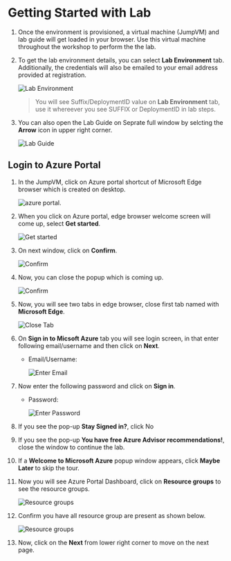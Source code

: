 
# Getting Started with Lab

1. Once the environment is provisioned, a virtual machine (JumpVM) and lab guide will get loaded in your browser. Use this virtual machine throughout the workshop to perform the the lab.
1. To get the lab environment details, you can select **Lab Environment** tab. Additionally, the credentials will also be emailed to your email address provided at registration.

   ![](media/gs01.png "Lab Environment")
 
    > You will see Suffix/DeploymentID value on **Lab Environment** tab, use it whereever you see SUFFIX or DeploymentID in lab steps.
 
1. You can also open the Lab Guide on Seprate full window by selcting the **Arrow** icon in upper right corner.

   ![](media/gs02.png "Lab Guide")
 
## Login to Azure Portal
1. In the JumpVM, click on Azure portal shortcut of Microsoft Edge browser which is created on desktop.

   ![azure portal.](media/gs03.png)
   
1. When you click on Azure portal, edge browser welcome screen will come up, select **Get started**.

   ![](media/gs04.png "Get started")
   
1. On next window, click on **Confirm**.

   ![](media/gs05.png "Confirm")
   
1. Now, you can close the popup which is coming up.

   ![](media/gs06.png "Confirm")
   
1. Now, you will see two tabs in edge browser, close first tab named with **Microsoft Edge**.

   ![](media/gs07.png "Close Tab")
   
1. On **Sign in to Micsoft Azure** tab you will see login screen, in that enter following email/username and then click on **Next**. 
   * Email/Username: <inject key="AzureAdUserEmail"></inject>
   
     ![](media/gs08.png "Enter Email")
     
1. Now enter the following password and click on **Sign in**.
   * Password: <inject key="AzureAdUserPassword"></inject>
   
     ![](media/gs09.png "Enter Password")
     
1. If you see the pop-up **Stay Signed in?**, click No

1. If you see the pop-up **You have free Azure Advisor recommendations!**, close the window to continue the lab.

1. If a **Welcome to Microsoft Azure** popup window appears, click **Maybe Later** to skip the tour.
   
1. Now you will see Azure Portal Dashboard, click on **Resource groups** to see the resource groups.

   ![](media/gs10.png "Resource groups")
   
1. Confirm you have all resource group are present as shown below.

   ![](media/gs11.png "Resource groups")
   
1. Now, click on the **Next** from lower right corner to move on the next page.

